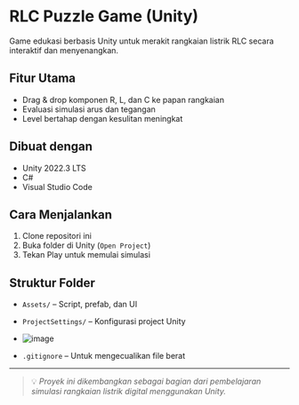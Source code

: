 # RLC Puzzle Game (Unity)

Game edukasi berbasis Unity untuk merakit rangkaian listrik RLC secara interaktif dan menyenangkan.

## Fitur Utama
- Drag & drop komponen R, L, dan C ke papan rangkaian
- Evaluasi simulasi arus dan tegangan
- Level bertahap dengan kesulitan meningkat

## Dibuat dengan
- Unity 2022.3 LTS
- C#
- Visual Studio Code

## Cara Menjalankan
1. Clone repositori ini
2. Buka folder di Unity (`Open Project`)
3. Tekan Play untuk memulai simulasi

## Struktur Folder
- `Assets/` – Script, prefab, dan UI
- `ProjectSettings/` – Konfigurasi project Unity

- ![image](https://github.com/user-attachments/assets/8f780194-9657-4541-9404-6e1a70454bf9)
- `.gitignore` – Untuk mengecualikan file berat

---

> 💡 *Proyek ini dikembangkan sebagai bagian dari pembelajaran simulasi rangkaian listrik digital menggunakan Unity.*

